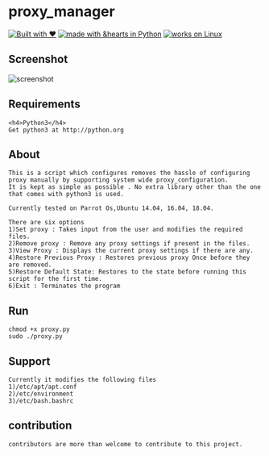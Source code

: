 # proxy_manager

[![Built with ❤](https://forthebadge.com/images/badges/built-with-love.svg)](https://forthebadge.com/#)
[![made with &hearts in Python](https://img.shields.io/badge/made%20with%20%E2%9D%A4%20in-Python-red.svg)](http://shields.io/#your-badge)
[![works on Linux](https://img.shields.io/badge/works%20on-Linux-orange.svg)](http://shields.io/#your-badge)

## Screenshot
![screenshot](/img/scrshot.png)


## Requirements
    <h4>Python3</h4>
    Get python3 at http://python.org

## About
    This is a script which configures removes the hassle of configuring proxy manually by supporting system wide proxy_configuration.
    It is kept as simple as possible . No extra library other than the one that comes with python3 is used.

    Currently tested on Parrot Os,Ubuntu 14.04, 16.04, 18.04.

    There are six options
    1)Set proxy : Takes input from the user and modifies the required files.
    2)Remove proxy : Remove any proxy settings if present in the files.
    3)View Proxy : Displays the current proxy settings if there are any.
    4)Restore Previous Proxy : Restores previous proxy Once before they are removed.
    5)Restore Default State: Restores to the state before running this script for the first time.
    6)Exit : Terminates the program

## Run 

```
chmod +x proxy.py
sudo ./proxy.py
```

## Support
    Currently it modifies the following files
    1)/etc/apt/apt.conf
    2)/etc/environment
    3)/etc/bash.bashrc


## contribution
    contributors are more than welcome to contribute to this project.
   
